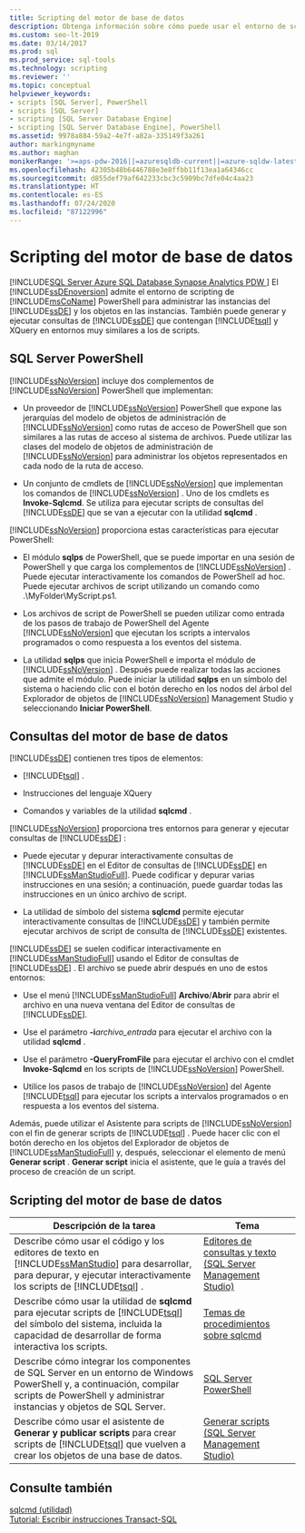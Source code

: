 ```yaml
---
title: Scripting del motor de base de datos
description: Obtenga información sobre cómo puede usar el entorno de scripting de Microsoft PowerShell para administrar instancias del Motor de base de datos de SQL Server y cómo puede crear y ejecutar consultas del motor de base de datos que contienen Transact-SQL y XQuery.
ms.custom: seo-lt-2019
ms.date: 03/14/2017
ms.prod: sql
ms.prod_service: sql-tools
ms.technology: scripting
ms.reviewer: ''
ms.topic: conceptual
helpviewer_keywords:
- scripts [SQL Server], PowerShell
- scripts [SQL Server]
- scripting [SQL Server Database Engine]
- scripting [SQL Server Database Engine], PowerShell
ms.assetid: 9978a884-59a2-4e7f-a82a-335149f3a261
author: markingmyname
ms.author: maghan
monikerRange: '>=aps-pdw-2016||=azuresqldb-current||=azure-sqldw-latest||>=sql-server-2016||=sqlallproducts-allversions||>=sql-server-linux-2017||=azuresqldb-mi-current'
ms.openlocfilehash: 42305b48b6446788e3e8ffbb11f13ea1a64346cc
ms.sourcegitcommit: d855def79af642233cbc3c5909bc7dfe04c4aa23
ms.translationtype: HT
ms.contentlocale: es-ES
ms.lasthandoff: 07/24/2020
ms.locfileid: "87122996"
---
```

# <a name="database-engine-scripting"></a>Scripting del motor de base de datos
[!INCLUDE[SQL Server Azure SQL Database Synapse Analytics PDW ](../../includes/applies-to-version/sql-asdb-asdbmi-asa-pdw.md)]
  El [!INCLUDE[ssDEnoversion](../../includes/ssdenoversion-md.md)] admite el entorno de scripting de [!INCLUDE[msCoName](../../includes/msconame-md.md)] PowerShell para administrar las instancias del [!INCLUDE[ssDE](../../includes/ssde-md.md)] y los objetos en las instancias. También puede generar y ejecutar consultas de [!INCLUDE[ssDE](../../includes/ssde-md.md)] que contengan [!INCLUDE[tsql](../../includes/tsql-md.md)] y XQuery en entornos muy similares a los de scripts.  
  
## <a name="sql-server-powershell"></a>SQL Server PowerShell  
 [!INCLUDE[ssNoVersion](../../includes/ssnoversion-md.md)] incluye dos complementos de [!INCLUDE[ssNoVersion](../../includes/ssnoversion-md.md)] PowerShell que implementan:  
  
-   Un proveedor de [!INCLUDE[ssNoVersion](../../includes/ssnoversion-md.md)] PowerShell que expone las jerarquías del modelo de objetos de administración de [!INCLUDE[ssNoVersion](../../includes/ssnoversion-md.md)] como rutas de acceso de PowerShell que son similares a las rutas de acceso al sistema de archivos. Puede utilizar las clases del modelo de objetos de administración de [!INCLUDE[ssNoVersion](../../includes/ssnoversion-md.md)] para administrar los objetos representados en cada nodo de la ruta de acceso.  
  
-   Un conjunto de cmdlets de [!INCLUDE[ssNoVersion](../../includes/ssnoversion-md.md)] que implementan los comandos de [!INCLUDE[ssNoVersion](../../includes/ssnoversion-md.md)] . Uno de los cmdlets es **Invoke-Sqlcmd**. Se utiliza para ejecutar scripts de consultas del [!INCLUDE[ssDE](../../includes/ssde-md.md)] que se van a ejecutar con la utilidad **sqlcmd** .  
  
 [!INCLUDE[ssNoVersion](../../includes/ssnoversion-md.md)] proporciona estas características para ejecutar PowerShell:  
  
-   El módulo **sqlps** de PowerShell, que se puede importar en una sesión de PowerShell y que carga los complementos de [!INCLUDE[ssNoVersion](../../includes/ssnoversion-md.md)] . Puede ejecutar interactivamente los comandos de PowerShell ad hoc. Puede ejecutar archivos de script utilizando un comando como .\MyFolder\MyScript.ps1.  
  
-   Los archivos de script de PowerShell se pueden utilizar como entrada de los pasos de trabajo de PowerShell del Agente [!INCLUDE[ssNoVersion](../../includes/ssnoversion-md.md)] que ejecutan los scripts a intervalos programados o como respuesta a los eventos del sistema.  
  
-   La utilidad **sqlps** que inicia PowerShell e importa el módulo de [!INCLUDE[ssNoVersion](../../includes/ssnoversion-md.md)] . Después puede realizar todas las acciones que admite el módulo. Puede iniciar la utilidad **sqlps** en un símbolo del sistema o haciendo clic con el botón derecho en los nodos del árbol del Explorador de objetos de [!INCLUDE[ssNoVersion](../../includes/ssnoversion-md.md)] Management Studio y seleccionando **Iniciar PowerShell**.  
  
## <a name="database-engine-queries"></a>Consultas del motor de base de datos  
 [!INCLUDE[ssDE](../../includes/ssde-md.md)] contienen tres tipos de elementos:  
  
-   [!INCLUDE[tsql](../../includes/tsql-md.md)] .  
  
-   Instrucciones del lenguaje XQuery  
  
-   Comandos y variables de la utilidad **sqlcmd** .  
  
 [!INCLUDE[ssNoVersion](../../includes/ssnoversion-md.md)] proporciona tres entornos para generar y ejecutar consultas de [!INCLUDE[ssDE](../../includes/ssde-md.md)] :  
  
-   Puede ejecutar y depurar interactivamente consultas de [!INCLUDE[ssDE](../../includes/ssde-md.md)] en el Editor de consultas de [!INCLUDE[ssDE](../../includes/ssde-md.md)] en [!INCLUDE[ssManStudioFull](../../includes/ssmanstudiofull-md.md)]. Puede codificar y depurar varias instrucciones en una sesión; a continuación, puede guardar todas las instrucciones en un único archivo de script.  
  
-   La utilidad de símbolo del sistema **sqlcmd** permite ejecutar interactivamente consultas de [!INCLUDE[ssDE](../../includes/ssde-md.md)] y también permite ejecutar archivos de script de consulta de [!INCLUDE[ssDE](../../includes/ssde-md.md)] existentes.  
  
 [!INCLUDE[ssDE](../../includes/ssde-md.md)] se suelen codificar interactivamente en [!INCLUDE[ssManStudioFull](../../includes/ssmanstudiofull-md.md)] usando el Editor de consultas de [!INCLUDE[ssDE](../../includes/ssde-md.md)] . El archivo se puede abrir después en uno de estos entornos:  
  
-   Use el menú [!INCLUDE[ssManStudioFull](../../includes/ssmanstudiofull-md.md)] **Archivo**/**Abrir** para abrir el archivo en una nueva ventana del Editor de consultas de [!INCLUDE[ssDE](../../includes/ssde-md.md)].  
  
-   Use el parámetro **-i**_archivo_entrada_ para ejecutar el archivo con la utilidad **sqlcmd** .  
  
-   Use el parámetro **-QueryFromFile** para ejecutar el archivo con el cmdlet **Invoke-Sqlcmd** en los scripts de [!INCLUDE[ssNoVersion](../../includes/ssnoversion-md.md)] PowerShell.  
  
-   Utilice los pasos de trabajo de [!INCLUDE[ssNoVersion](../../includes/ssnoversion-md.md)] del Agente [!INCLUDE[tsql](../../includes/tsql-md.md)] para ejecutar los scripts a intervalos programados o en respuesta a los eventos del sistema.  
  
 Además, puede utilizar el Asistente para scripts de [!INCLUDE[ssNoVersion](../../includes/ssnoversion-md.md)] con el fin de generar scripts de [!INCLUDE[tsql](../../includes/tsql-md.md)] . Puede hacer clic con el botón derecho en los objetos del Explorador de objetos de [!INCLUDE[ssManStudioFull](../../includes/ssmanstudiofull-md.md)] y, después, seleccionar el elemento de menú **Generar script** . **Generar script** inicia el asistente, que le guía a través del proceso de creación de un script.  
  
## <a name="database-engine-scripting-tasks"></a>Scripting del motor de base de datos  
  
|Descripción de la tarea|Tema|  
|----------------------|-----------|  
|Describe cómo usar el código y los editores de texto en [!INCLUDE[ssManStudio](../../includes/ssmanstudio-md.md)] para desarrollar, para depurar, y ejecutar interactivamente los scripts de [!INCLUDE[tsql](../../includes/tsql-md.md)] .|[Editores de consultas y texto &#40;SQL Server Management Studio&#41;](../../relational-databases/scripting/query-and-text-editors-sql-server-management-studio.md)|  
|Describe cómo usar la utilidad de **sqlcmd** para ejecutar scripts de [!INCLUDE[tsql](../../includes/tsql-md.md)] del símbolo del sistema, incluida la capacidad de desarrollar de forma interactiva los scripts.|[Temas de procedimientos sobre sqlcmd](https://msdn.microsoft.com/library/dd7a2d2b-6327-4d77-ac5a-580d36073ad4)|  
|Describe cómo integrar los componentes de SQL Server en un entorno de Windows PowerShell y, a continuación, compilar scripts de PowerShell y administrar instancias y objetos de SQL Server.|[SQL Server PowerShell](../../relational-databases/scripting/sql-server-powershell.md)|  
|Describe cómo usar el asistente de **Generar y publicar scripts** para crear scripts de [!INCLUDE[tsql](../../includes/tsql-md.md)] que vuelven a crear los objetos de una base de datos.|[Generar scripts &#40;SQL Server Management Studio&#41;](../../relational-databases/scripting/generate-scripts-sql-server-management-studio.md)|  
  
## <a name="see-also"></a>Consulte también  
 [sqlcmd (utilidad)](../../tools/sqlcmd-utility.md)   
 [Tutorial: Escribir instrucciones Transact-SQL](../../t-sql/tutorial-writing-transact-sql-statements.md)  
  
  
